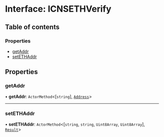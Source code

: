 # Interface: ICNSETHVerify

## Table of contents

### Properties

- [getAddr](ICNSETHVerify.md#getaddr)
- [setETHAddr](ICNSETHVerify.md#setethaddr)

## Properties

### getAddr

• **getAddr**: `ActorMethod`<[`string`], [`Address`](../README.md#address)\>

___

### setETHAddr

• **setETHAddr**: `ActorMethod`<[`string`, `string`, `Uint8Array`, `Uint8Array`], [`Result`](../README.md#result)\>
